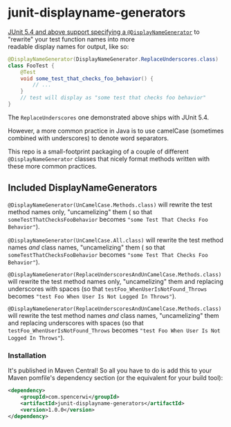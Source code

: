# junit-displayname-generators

[JUnit 5.4 and above support specifying a `@DisplayNameGenerator`](https://junit.org/junit5/docs/current/user-guide/#writing-tests-display-name-generator) to "rewrite" your test function names into more  
readable display names for output, like so:

```java
@DisplayNameGenerator(DisplayNameGenerator.ReplaceUnderscores.class)
class FooTest {
    @Test
    void some_test_that_checks_foo_behavior() {
        // ...
    } 
    // test will display as "some test that checks foo behavior"
}
```

The `ReplaceUnderscores` one demonstrated above ships with JUnit 5.4.

However, a more common practice in Java is to use camelCase (sometimes
combined with underscores) to denote word separators.

This repo is a small-footprint packaging of a couple of different `@DisplayNameGenerator` classes
that nicely format methods written with these more common practices.

## Included DisplayNameGenerators

`@DisplayNameGenerator(UnCamelCase.Methods.class)` will rewrite the test method names only, "uncamelizing" them (
so that `someTestThatChecksFooBehavior` becomes `"some Test That Checks Foo Behavior"`).

`@DisplayNameGenerator(UnCamelCase.All.class)` will rewrite the test method names *and* class names, "uncamelizing" them (
so that `someTestThatChecksFooBehavior` becomes `"some Test That Checks Foo Behavior"`).

`@DisplayNameGenerator(ReplaceUnderscoresAndUnCamelCase.Methods.class)` will rewrite the test method names only, 
"uncamelizing" them and replacing underscores with spaces (so that `testFoo_WhenUserIsNotFound_Throws` becomes `"test Foo When User Is Not Logged In Throws"`).

`@DisplayNameGenerator(ReplaceUnderscoresAndUnCamelCase.Methods.class)` will rewrite the test method names *and* class 
names, 
"uncamelizing" them and replacing underscores with spaces (so that `testFoo_WhenUserIsNotFound_Throws` becomes `"test Foo When User Is Not Logged In Throws"`).

### Installation

It's published in Maven Central! So all you have to do is add this to your Maven pomfile's dependency section (or the equivalent for your build tool):

```xml
<dependency>
    <groupId>com.spencerwi</groupId>
    <artifactId>junit-displayname-generators</artifactId>
    <version>1.0.0</version>
</dependency>
```
